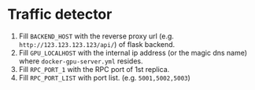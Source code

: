 # Traffic detector

1. Fill `BACKEND_HOST` with the reverse proxy url (e.g. `http://123.123.123.123/api/`) of flask backend.
2. Fill `GPU_LOCALHOST` with the internal ip address (or the magic dns name) where `docker-gpu-server.yml` resides.
3. Fill `RPC_PORT_1` with the RPC port of 1st replica.
4. Fill `RPC_PORT_LIST` with port list. (e.g. `5001,5002,5003`)